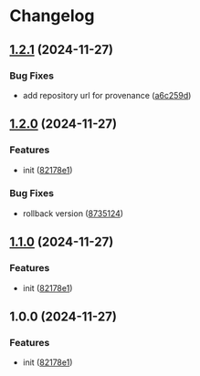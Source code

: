 # Changelog

## [1.2.1](https://github.com/reggi/ts-starter/compare/v1.2.0...v1.2.1) (2024-11-27)


### Bug Fixes

* add repository url for provenance ([a6c259d](https://github.com/reggi/ts-starter/commit/a6c259d2ac6e7503f7d450d81ba6e73db57887a7))

## [1.2.0](https://github.com/reggi/ts-starter/compare/v1.1.0...v1.2.0) (2024-11-27)


### Features

* init ([82178e1](https://github.com/reggi/ts-starter/commit/82178e10bba716c9bc326c3f834fc15f021c190a))


### Bug Fixes

* rollback version ([8735124](https://github.com/reggi/ts-starter/commit/8735124a0ece107d8a1c33dc6b1d2a19a7ad9b89))

## [1.1.0](https://github.com/reggi/ts-starter/compare/v1.0.0...v1.1.0) (2024-11-27)


### Features

* init ([82178e1](https://github.com/reggi/ts-starter/commit/82178e10bba716c9bc326c3f834fc15f021c190a))

## 1.0.0 (2024-11-27)


### Features

* init ([82178e1](https://github.com/reggi/ts-starter/commit/82178e10bba716c9bc326c3f834fc15f021c190a))
